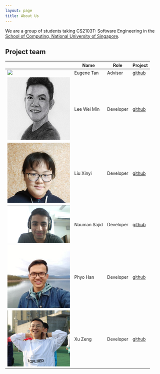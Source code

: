 ```yaml
---
layout: page
title: About Us
---
```


We are a group of students taking CS2103T: Software Engineering in the [School of Computing, National University of Singapore](http://www.comp.nus.edu.sg).


## Project team

|  | Name | Role | Project |
|---|---|---|---|
|<img src="https://avatars3.githubusercontent.com/u/40591060?s=400&u=4b5102975b010a42d7115cdb111d622c85ef729c&v=4" width="200px">| Eugene Tan| Advisor | [github](https://github.com/eugenetyc) |
|<img src="images/about-us-images/wei_min.jpg" width="200px">|Lee Wei Min| Developer | [github](https://github.com/leeweiminsg) |
|<img src="images/about-us-images/xinyi.jpg" width="200px">|Liu Xinyi| Developer | [github](https://github.com/Liu-2001) |
|<img src="images/about-us-images/nauman.jpg" width="200px">|Nauman Sajid| Developer | [github](https://github.com/Nauman-S) |
|<img src="images/about-us-images/phyo_han.jpg" width="200px">|Phyo Han| Developer | [github](https://github.com/Nahoyhp/) |
|<img src="images/about-us-images/zeng_xu.jpg" width="200px">|Xu Zeng| Developer | [github](https://github.com/Royxuzeng) |
